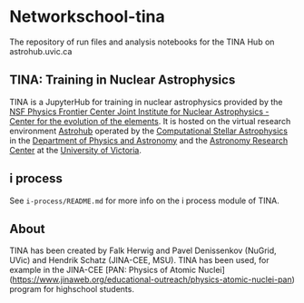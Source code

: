 # Networkschool-tina
The repository of run files and analysis notebooks for the TINA Hub on astrohub.uvic.ca


## TINA: Training in Nuclear Astrophysics
TINA is a JupyterHub for training in nuclear astrophysics provided by the [NSF Physics Frontier Center Joint Institute for Nuclear Astrophysics - Center for the evolution of the elements](http://www.jinaweb.org). It is hosted on the virtual research environment [Astrohub](https://astrohub.uvic.ca) operated by the [Computational Stellar Astrophysics](https://csa.phys.uvic.ca) in the [Department of Physics and Astronomy](https://www.uvic.ca/science/physics) and the [Astronomy Research Center](https://www.uvic.ca/research/centres/arc) at the [University of Victoria](https://www.uvic.ca). 

## i process
See `i-process/README.md` for more info on the i process module of TINA.

## About
TINA has been created by Falk Herwig and Pavel Denissenkov (NuGrid, UVic) and Hendrik Schatz (JINA-CEE, MSU). TINA has been used, for example in the JINA-CEE [PAN: Physics of Atomic Nuclei] (https://www.jinaweb.org/educational-outreach/physics-atomic-nuclei-pan) program for highschool students.
